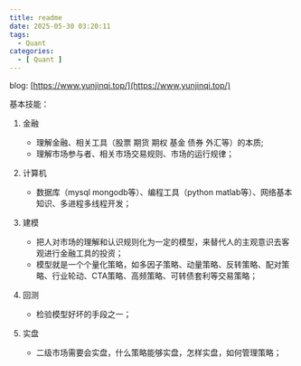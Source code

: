 ```yaml
---
title: readme
date: 2025-05-30 03:20:11
tags:
  - Quant
categories:
  - [ Quant ]
---
```



blog: [https://www.yunjinqi.top/](https://www.yunjinqi.top/)

基本技能：

1. 金融
    - 理解金融、相关工具（股票 期货 期权 基金 债券 外汇等）的本质;
    - 理解市场参与者、相关市场交易规则、市场的运行规律；

2. 计算机
    - 数据库（mysql mongodb等）、编程工具（python matlab等）、网络基本知识、多进程多线程开发；

3. 建模
    - 把人对市场的理解和认识规则化为一定的模型，来替代人的主观意识去客观进行金融工具的投资；
    - 模型就是一个个量化策略，如多因子策略、动量策略、反转策略、配对策略、行业轮动、CTA策略、高频策略、可转债套利等交易策略；

4. 回测
    - 检验模型好坏的手段之一；

5. 实盘
    - 二级市场需要会实盘，什么策略能够实盘，怎样实盘，如何管理策略；